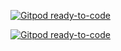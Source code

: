 
[![Gitpod ready-to-code](https://img.shields.io/badge/Gitpod-ready--to--code-blue?logo=gitpod)](https://gitpod.io/#https://github.com/db1802xx/starter-web)

[![Gitpod ready-to-code](https://img.shields.io/badge/Gitpod-ready--to--code-yellow?logo=gitpod)](https://gitpod.io/#https://github.com/db1802xx/starter-web/tree/dev)
